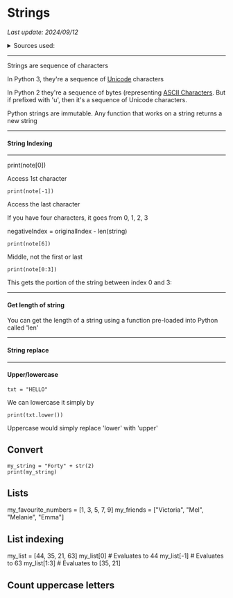 # Strings

*Last update: 2024/09/12*

<details><summary>Sources used:</summary>
[Xah Lee, python tutorial](http://xahlee.info/python/quoting_strings.html), [Makers Academy](https://github.com/makersacademy/intro-to-python/blob/main/023_string_indexing.py)
</details>

<hr>

Strings are sequence of characters

In Python 3, they're a sequence of [Unicode](http://xahlee.info/comp/unicode_intro.html) characters

In Python 2 they're a sequence of bytes (representing [ASCII Characters](http://xahlee.info/comp/ascii_chars.html). But if prefixed with 'u', then it's a sequence of Unicode characters.

Python strings are immutable. Any function that works on a string returns a new string

<hr>

#### String Indexing

<hr>
	print(note[0])

Access 1st character

	print(note[-1])

Access the last character

If you have four characters, it goes from 0, 1, 2, 3

negativeIndex = originalIndex - len(string)

	print(note[6])

Middle, not the first or last

	print(note[0:3])

This gets the portion of the string between index 0 and 3:

<hr>

#### Get length of string

You can  get the length of a string using a function pre-loaded into Python called 'len'

<object data="src/basic_string_length.txt" width="384px" height="50px"></object>

<hr>

#### String replace

<object data="src/basic_string_replace.txt" width="408px" height="80px"></object>

<hr>

#### Upper/lowercase

	txt = "HELLO"

We can lowercase it simply by

	print(txt.lower())

Uppercase would simply replace 'lower' with 'upper'



## Convert

    my_string = "Forty" + str(2)
    print(my_string)

## Lists

my_favourite_numbers = [1, 3, 5, 7, 9]
my_friends = ["Victoria", "Mel", "Melanie", "Emma"]

## List indexing

my_list = [44, 35, 21, 63]
my_list[0]   # Evaluates to 44
my_list[-1]  # Evaluates to 63
my_list[1:3] # Evaluates to [35, 21]

## Count uppercase letters


